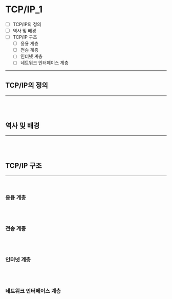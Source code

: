 # TCP/IP_1

- [ ] TCP/IP의 정의
- [ ] 역사 및 배경
- [ ] TCP/IP 구조
  - [ ] 응용 계층
  - [ ] 전송 계층
  - [ ] 인터넷 계층
  - [ ] 네트워크 인터페이스 계층

---

## TCP/IP의 정의

---

<br/>

<br/>

## 역사 및 배경

---

<br/>

<br/>

## TCP/IP 구조


---

<br/>

### 응용 계층

<br/>

<br/>

### 전송 계층

<br/>

<br/>

### 인터넷 계층

<br/>

<br/>

### 네트워크 인터페이스 계층

<br/>

<br/>